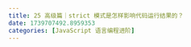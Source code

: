 ```yaml
---
title: 25 高级篇｜strict 模式是怎样影响代码运行结果的？
date: 1739707492.8959353
categories: [JavaScript 语言编程进阶]
---
```

